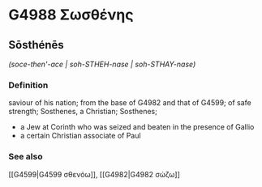 # G4988 Σωσθένης

## Sōsthénēs

_(soce-then'-ace | soh-STHEH-nase | soh-STHAY-nase)_

### Definition

saviour of his nation; from the base of G4982 and that of G4599; of safe strength; Sosthenes, a Christian; Sosthenes; 

- a Jew at Corinth who was seized and beaten in the presence of Gallio
- a certain Christian associate of Paul

### See also

[[G4599|G4599 σθενόω]], [[G4982|G4982 σώζω]]
